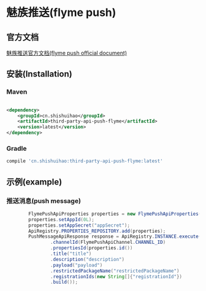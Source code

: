 # 魅族推送(flyme push)

## 官方文档

[魅族推送官方文档(flyme push official document)](http://open-wiki.flyme.cn/doc-wiki/index#id?129)

## 安装(Installation)

### Maven

```xml

<dependency>
    <groupId>cn.shishuihao</groupId>
    <artifactId>third-party-api-push-flyme</artifactId>
    <version>latest</version>
</dependency>
```

### Gradle

```groovy
compile 'cn.shishuihao:third-party-api-push-flyme:latest'
```

## 示例(example)

### 推送消息(push message)

```java
        FlymePushApiProperties properties = new FlymePushApiProperties();
        properties.setAppId(0L);
        properties.setAppSecret("appSecret");
        ApiRegistry.PROPERTIES_REPOSITORY.add(properties);
        PushMessageApiResponse response = ApiRegistry.INSTANCE.execute(PushMessageApiRequest.builder()
                .channelId(FlymePushApiChannel.CHANNEL_ID)
                .propertiesId(properties.id())
                .title("title")
                .description("description")
                .payload("payload")
                .restrictedPackageName("restrictedPackageName")
                .registrationIds(new String[]{"registrationId"})
                .build());
```
